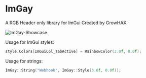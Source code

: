 # ImGay
A RGB Header only library for ImGui Created by GrowHAX

![ImGay-Showcase](https://github.com/GrowHax/ImGay/assets/40395971/8ac739a5-3156-481a-bb7c-38ac180816b3)

Usage for ImGui styles:
```cpp
style.Colors[ImGuiCol_TabActive] = RainbowColor(3.0f, 0.0f);
```

Usage for strings:
```cpp
ImGay::String("Webhook", ImGay::Style(3.0f, 0.0f));
```
